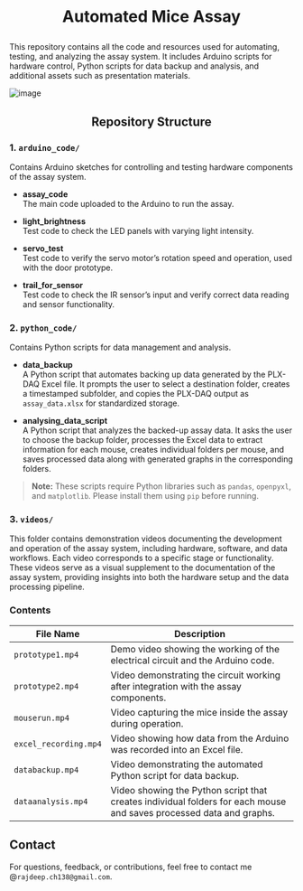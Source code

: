<h1> 
<p align = "center">
  Automated Mice Assay
</h1>
</p>

This repository contains all the code and resources used for automating, testing, and analyzing the assay system. It includes Arduino scripts for hardware control, Python scripts for data backup and analysis, and additional assets such as presentation materials.


![image](https://github.com/user-attachments/assets/ccfca857-1243-4a92-a55e-f6fc474c2683)



<h2>
<p align = "center">  
Repository Structure
</h2>
</p>

### 1. `arduino_code/`

Contains Arduino sketches for controlling and testing hardware components of the assay system.

- **assay_code**  
  The main code uploaded to the Arduino to run the assay.

- **light_brightness**  
  Test code to check the LED panels with varying light intensity.

- **servo_test**  
  Test code to verify the servo motor’s rotation speed and operation, used with the door prototype.

- **trail_for_sensor**  
  Test code to check the IR sensor’s input and verify correct data reading and sensor functionality.

### 2. `python_code/`

Contains Python scripts for data management and analysis.

- **data_backup**  
  A Python script that automates backing up data generated by the PLX-DAQ Excel file. It prompts the user to select a destination folder, creates a timestamped subfolder, and copies the PLX-DAQ output as `assay_data.xlsx` for standardized storage.

- **analysing_data_script**  
  A Python script that analyzes the backed-up assay data. It asks the user to choose the backup folder, processes the Excel data to extract information for each mouse, creates individual folders per mouse, and saves processed data along with generated graphs in the corresponding folders.

> **Note:** These scripts require Python libraries such as `pandas`, `openpyxl`, and `matplotlib`. Please install them using `pip` before running.

### 3. `videos/`

This folder contains demonstration videos documenting the development and operation of the assay system, including hardware, software, and data workflows. Each video corresponds to a specific stage or functionality. These videos serve as a visual supplement to the documentation of the assay system, providing insights into both the hardware setup and the data processing pipeline.

### Contents

| File Name             | Description                                                                                   |
|---------------------|-----------------------------------------------------------------------------------------------|
| `prototype1.mp4`      | Demo video showing the working of the electrical circuit and the Arduino code.                |
| `prototype2.mp4`      | Video demonstrating the circuit working after integration with the assay components.          |
| `mouserun.mp4`        | Video capturing the mice inside the assay during operation.                                   |
| `excel_recording.mp4` | Video showing how data from the Arduino was recorded into an Excel file.                      |
| `databackup.mp4`      | Video demonstrating the automated Python script for data backup.                              |
| `dataanalysis.mp4`     | Video showing the Python script that creates individual folders for each mouse and saves processed data and graphs. |


## Contact

For questions, feedback, or contributions, feel free to contact me @`rajdeep.ch138@gmail.com`.

